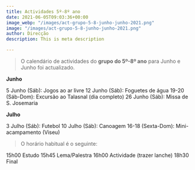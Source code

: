 ```yaml
---
title: Actividades 5º-8º ano
date: 2021-06-05T09:03:36+00:00
image_webp: "/images/act-grupo-5-8-junho-junho-2021.png"
image: "/images/act-grupo-5-8-junho-junho-2021.png"
author: Direcção
description: This is meta description

---
```

> O calendário de actividades do **grupo do 5º-8º ano** para Junho e Junho foi actualizado. 

**Junho**

5 Junho (Sáb): Jogos ao ar livre
12 Junho (Sáb): Foguetes de água
19-20 (Sáb-Dom): Excursão ao Talasnal (dia completo)
26 Junho (Sáb): Missa de S. Josemaria

**Julho**

3 Julho (Sáb): Futebol
10 Julho (Sáb): Canoagem
16-18 (Sexta-Dom): Mini-acampamento (Viseu)


> O horário habitual é o seguinte:

15h00 Estudo
15h45 Lema/Palestra
16h00 Actividade (trazer lanche)
18h30 Final
